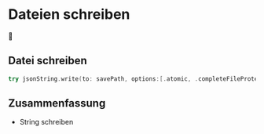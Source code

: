 # Dateien schreiben
📝

## Datei schreiben

```swift
try jsonString.write(to: savePath, options:[.atomic, .completeFileProtection])
```

## Zusammenfassung
- String schreiben